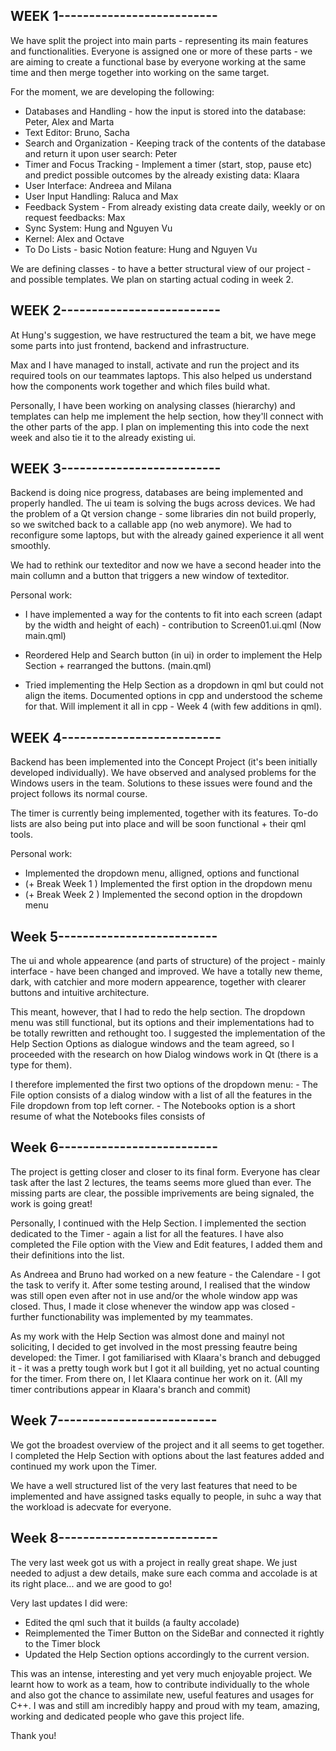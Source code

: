 ## WEEK 1--------------------------

We have split the project into main parts - representing its main features and functionalities. 
Everyone is assigned one or more of these parts - we are aiming to create a functional base by everyone working at the same time and then merge together into working on the same target. 

For the moment, we are developing the following:
- Databases and Handling - how the input is stored into the database: Peter, Alex and Marta 
- Text Editor: Bruno, Sacha 
- Search and Organization - Keeping track of the contents of the database and return it upon user search: Peter
- Timer and Focus Tracking - Implement a timer (start, stop, pause etc) and predict possible outcomes by the already existing data: Klaara
- User Interface: Andreea and Milana
- User Input Handling: Raluca and Max
- Feedback System - From already existing data create daily, weekly or on request feedbacks: Max 
- Sync System: Hung and Nguyen Vu
- Kernel: Alex and Octave
- To Do Lists - basic Notion feature: Hung and Nguyen Vu

We are defining classes - to have a better structural view of our project - and possible templates.
We plan on starting actual coding in week 2.

## WEEK 2--------------------------

At Hung's suggestion, we have restructured the team a bit, we have mege some parts into just frontend, backend and infrastructure.

Max and I have managed to install, activate and run the project and its required tools on our teammates laptops. This also helped us understand how the components work together and which files build what.

Personally, I have been working on analysing classes (hierarchy) and templates can help me implement the help section, how they'll connect with the other parts of the app. I plan on implementing this into code the next week and also tie it to the already existing ui. 

## WEEK 3--------------------------

Backend is doing nice progress, databases are being implemented and properly handled. The ui team is solving the bugs across devices.
We had the problem of a Qt version change - some libraries din not build properly, so we switched back to a callable app (no web anymore).
We had to reconfigure some laptops, but with the already gained experience it all went smoothly.

We had to rethink our texteditor and now we have a second header into the main collumn and a button that triggers a new window of texteditor.

Personal work:
 - I have implemented a way for the contents to fit into each screen (adapt by the width and height of each) - contribution to Screen01.ui.qml (Now main.qml)
 - Reordered Help and Search button (in ui) in order to implement the Help Section + rearranged the buttons. (main.qml)

 - Tried implementing the Help Section as a dropdown in qml but could not align the items. 
 Documented options in cpp and understood the scheme for that. 
 Will implement it all in cpp - Week 4 (with few additions in qml).
 

## WEEK 4--------------------------

Backend has been implemented into the Concept Project (it's been initially developed individually).
We have observed and analysed problems for the Windows users in the team. Solutions to these issues were found and the project follows its normal course. 

The timer is currently being implemented, together with its features. To-do lists are also being put into place and will be soon functional + their qml tools.

Personal work:
- Implemented the dropdown menu, alligned, options and functional
- (+ Break Week 1 ) Implemented the first option in the dropdown menu
- (+ Break Week 2 ) Implemented the second option in the dropdown menu


## Week 5-------------------------- 

The ui and whole appearence (and parts of structure) of the project - mainly interface - have been changed and improved. We have a totally new theme, dark, with catchier and more modern appearence, together with clearer buttons and intuitive architecture.

This meant, however, that I had to redo the help section. The dropdown menu was still functional, but its options and their implementations had to be totally rewritten and rethought too.
I suggested the implementation of the Help Section Options as dialogue windows and the team agreed, so I proceeded with the research on how Dialog windows work in Qt (there is a type for them).

I therefore implemented the first two options of the dropdown menu:
    - The File option consists of a dialog window with a list of all the features in the File dropdown from top left corner.
    - The Notebooks option is a short resume of what the Notebooks files consists of


## Week 6--------------------------

The project is getting closer and closer to its final form. Everyone has clear task after the last 2 lectures, the teams seems more glued than ever. The missing parts are clear, the possible imprivements are being signaled, the work is going great!

Personally, I continued with the Help Section. I implemented the section dedicated to the Timer - again a list for all the features. I have also completed the File option with the View and Edit features, I added them and their definitions into the list. 

As Andreea and Bruno had worked on a new feature - the Calendare - I got the task to verify it. After some testing around, I realised that the window was still open even after not in use and/or the whole window app was closed. Thus, I made it close whenever the window app was closed - further functionability was implemented by my teammates.

As my work with the Help Section was almost done and mainyl not soliciting, I decided to get involved in the most pressing feautre being developed: the Timer.
I got familiarised with Klaara's branch and debugged it - it was a pretty tough work but I got it all building, yet no actual counting for the timer. From there on, I let Klaara continue her work on it.
(All my timer contributions appear in Klaara's branch and commit)



## Week 7--------------------------
We got the broadest overview of the project and it all seems to get together. 
I completed the Help Section with options about the last features added and continued my work upon the Timer.

We have a well structured list of the very last features that need to be implemented and have assigned tasks equally to people, in suhc a way that the workload is adecvate for everyone.



## Week 8--------------------------
The very last week got us with a project in really great shape. We just needed to adjust a dew details, make sure each comma and accolade is at its right place... and we are good to go!

Very last updates I did were:
- Edited the qml such that it builds (a faulty accolade)
- Reimplemented the Timer Button on the SideBar and connected it rightly to the Timer block
- Updated the Help Section options accordingly to the current version.

This was an intense, interesting and yet very much enjoyable project. We learnt how to work as a team, how to contribute individually to the whole and also got the chance to assimilate new, useful features and usages for C++. I was and still am incredibly happy and proud with my team, amazing, working and dedicated people who gave this project life.

Thank you!


